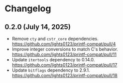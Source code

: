 # Changelog

## 0.2.0 (July 14, 2025)

* Remove `cty` and `cstr_core` dependencies.
  <https://github.com/lights0123/printf-compat/pull/4>
* Improve integer conversions to match C's behavior.
  <https://github.com/lights0123/printf-compat/pull/11>
* Update `itertools` dependency to 0.14.0.
  <https://github.com/lights0123/printf-compat/pull/17>
* Update `bitflags` dependency to 2.9.1.
  <https://github.com/lights0123/printf-compat/pull/18>
